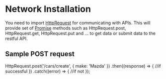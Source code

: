 # Network Installation 

You need to import [HttpRequest](/src/network/HttpRequest.html) for communicating with APIs.
This will provide set of [Promise](https://developer.mozilla.org/en-US/docs/Web/JavaScript/Reference/Global_Objects/Promise) methods such as HttpRequest.post, HttpRequest.get, HttpRequest.put and ... to get data or submit data to the restful API.  

## Sample POST request

HttpRequest.post('/cars/create', { make: 'Mazda' })
  .then((response) => {
    //if successful
  })
  .catch((error) => {
    //if not
  });